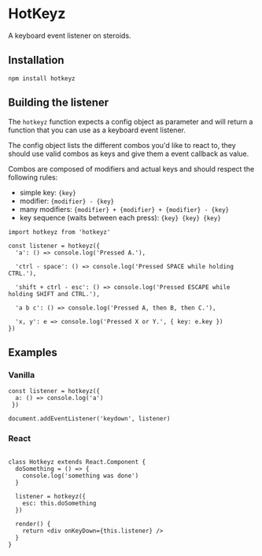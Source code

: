 # HotKeyz

A keyboard event listener on steroids.

## Installation

`npm install hotkeyz`

## Building the listener

The `hotkeyz` function expects a config object as parameter and will return a function that you can use as a keyboard event listener.

The config object lists the different combos you'd like to react to, they should use valid combos as keys and give them a event callback as value.

Combos are composed of modifiers and actual keys and should respect the following rules:

- simple key: `{key}`
- modifier: `{modifier} - {key}`
- many modifiers: `{modifier} + {modifier} + {modifier} - {key}`
- key sequence (waits between each press): `{key} {key} {key}`

```JS
import hotkeyz from 'hotkeyz'

const listener = hotkeyz({
  'a': () => console.log('Pressed A.'),

  'ctrl - space': () => console.log('Pressed SPACE while holding CTRL.'),

  'shift + ctrl - esc': () => console.log('Pressed ESCAPE while holding SHIFT and CTRL.'),

  'a b c': () => console.log('Pressed A, then B, then C.'),

  'x, y': e => console.log('Pressed X or Y.', { key: e.key })
})
```

## Examples

### Vanilla

```JS
const listener = hotkeyz({
  a: () => console.log('a')
 })

document.addEventListener('keydown', listener)
```

### React

```JS

class Hotkeyz extends React.Component {
  doSomething = () => {
    console.log('something was done')
  }

  listener = hotkeyz({
    esc: this.doSomething
  })

  render() {
    return <div onKeyDown={this.listener} />
  }
}
```

